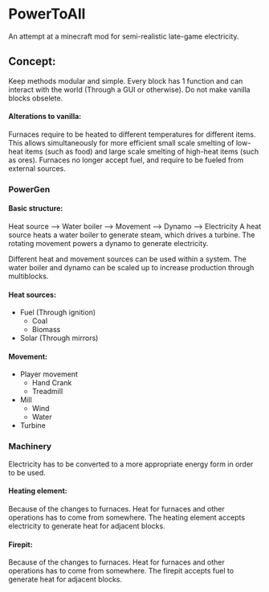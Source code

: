 # PowerToAll
An attempt at a minecraft mod for semi-realistic late-game electricity.


## Concept:

Keep methods modular and simple. Every block has 1 function and can interact with the world (Through a GUI or otherwise). Do not make vanilla blocks obselete.

#### Alterations to vanilla:
Furnaces require to be heated to different temperatures for different items. This allows simultaneously for more efficient small scale smelting of low-heat items (such as food) and large scale smelting of high-heat items (such as ores). Furnaces no longer accept fuel, and require to be fueled from external sources.

### PowerGen
#### Basic structure:
Heat source --> Water boiler --> Movement --> Dynamo --> Electricity
A heat source heats a water boiler to generate steam, which drives a turbine. The rotating movement powers a dynamo to generate electricity.

Different heat and movement sources can be used within a system. The water boiler and dynamo can be scaled up to increase production through multiblocks.

#### Heat sources:
- Fuel (Through ignition)
    - Coal
    - Biomass
- Solar (Through mirrors)

#### Movement:
- Player movement
    - Hand Crank
    - Treadmill
- Mill
    - Wind
    - Water
- Turbine

### Machinery
Electricity has to be converted to a more appropriate energy form in order to be used.

#### Heating element:
Because of the changes to furnaces. Heat for furnaces and other operations has to come from somewhere. The heating element accepts electricity to generate heat for adjacent blocks. 

#### Firepit:
Because of the changes to furnaces. Heat for furnaces and other operations has to come from somewhere. The firepit accepts fuel to generate heat for adjacent blocks. 

